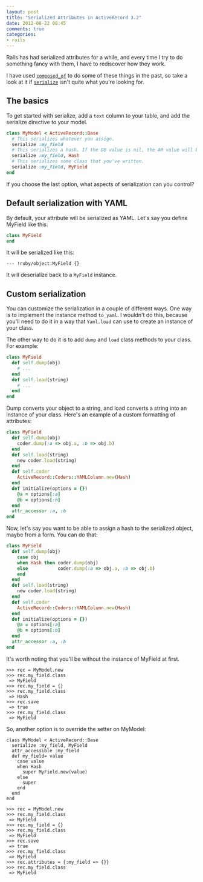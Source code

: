 ```yaml
---
layout: post
title: "Serialized Attributes in ActiveRecord 3.2"
date: 2012-08-22 08:45
comments: true
categories: 
- rails
---
```

Rails has had serialized attributes for a while, and every
time I try to do something fancy with them, I have to rediscover
how they work.

I have used [`composed_of`](http://apidock.com/rails/ActiveRecord/Aggregations/ClassMethods/composed_of)
to do some of these things in the past, so take a look at it if
[`serialize`](http://apidock.com/rails/ActiveRecord/AttributeMethods/Serialization/ClassMethods/serialize)
isn't quite what you're looking for.

## The basics

To get started with serialize, add a `text` column to your table,
and add the serialize directive to your model.

```ruby
class MyModel < ActiveRecord::Base
  # This serializes whatever you assign.
  serialize :my_field
  # This serializes a hash. If the DB value is nil, the AR value will be {}
  serialize :my_field, Hash
  # This serializes some class that you've written.
  serialize :my_field, MyField
end
```

If you choose the last option, what aspects of serialization
can you control?

## Default serialization with YAML

By default, your attribute will be serialized as YAML. Let's say
you define MyField like this:

```ruby
class MyField
end
```

It will be serialized like this:

    --- !ruby/object:MyField {}

It will deserialize back to a `MyField` instance.

## Custom serialization

You can customize the serialization in a couple of different ways.
One way is to implement the instance method `to_yaml`. I wouldn't
do this, because you'll need to do it in a way that `Yaml.load` can
use to create an instance of your class.

The other way to do it is to add `dump` and `load` class methods to
your class. For example:

```ruby
class MyField
  def self.dump(obj)
    # ...
  end
  def self.load(string)
    # ...
  end
end
```

Dump converts your object to a string, and load converts a string into
an instance of your class. Here's an example of a custom formatting of
attributes:

```ruby
class MyField
  def self.dump(obj)
    coder.dump(:a => obj.a, :b => obj.b)
  end
  def self.load(string)
    new coder.load(string)
  end
  def self.coder
    ActiveRecord::Coders::YAMLColumn.new(Hash)
  end
  def initialize(options = {})
    @a = options[:a]
    @b = options[:b]
  end
  attr_accessor :a, :b
end
```

Now, let's say you want to be able to assign a hash to the serialized
object, maybe from a form. You can do that:

```ruby
class MyField
  def self.dump(obj)
    case obj
    when Hash then coder.dump(obj)
    else           coder.dump(:a => obj.a, :b => obj.b)
    end
  end
  def self.load(string)
    new coder.load(string)
  end
  def self.coder
    ActiveRecord::Coders::YAMLColumn.new(Hash)
  end
  def initialize(options = {})
    @a = options[:a]
    @b = options[:b]
  end
  attr_accessor :a, :b
end
```

It's worth noting that you'll be without the instance of MyField at first.

```
>>> rec = MyModel.new
>>> rec.my_field.class
 => MyField
>>> rec.my_field = {}
>>> rec.my_field.class
 => Hash
>>> rec.save
 => true
>>> rec.my_field.class
 => MyField
```

So, another option is to override the setter on MyModel:

```
class MyModel < ActiveRecord::Base
  serialize :my_field, MyField
  attr_accessible :my_field
  def my_field= value
    case value
    when Hash
      super MyField.new(value)
    else
      super
    end
  end
end
```

```
>>> rec = MyModel.new
>>> rec.my_field.class
 => MyField
>>> rec.my_field = {}
>>> rec.my_field.class
 => MyField
>>> rec.save
 => true
>>> rec.my_field.class
 => MyField
>>> rec.attributes = {:my_field => {}}
>>> rec.my_field.class
 => MyField
```
